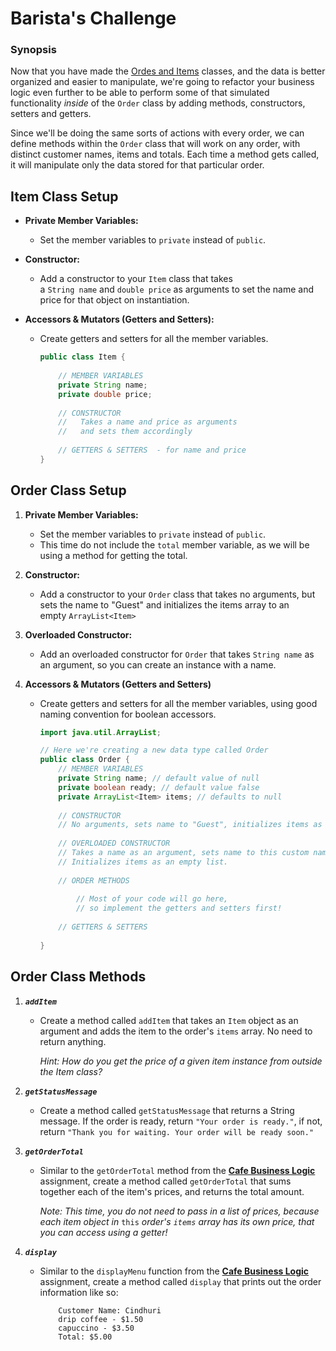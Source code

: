 # Barista's Challenge

### Synopsis
Now that you have made the [Ordes and Items](https://github.com/brittneyperez/Java_June2023/tree/main/week_2-Java_OOP/Asgmt_8-Orders_and_Items) classes, and the data is better organized and easier to manipulate, we're going to refactor your business logic even further to be able to perform some of that simulated functionality *inside* of the `Order` class by adding methods, constructors, setters and getters.

Since we'll be doing the same sorts of actions with every order, we can define methods within the `Order` class that will work on any order, with distinct customer names, items and totals. Each time a method gets called, it will manipulate only the data stored for that particular order.


## **Item Class Setup**

- **Private Member Variables:**
    - Set the member variables to `private` instead of `public`.

- **Constructor:**
    - Add a constructor to your `Item` class that takes a `String name` and `double price` as arguments to set the name and price for that object on instantiation.

- **Accessors & Mutators (Getters and Setters):**
    - Create getters and setters for all the member variables.
        
        ```java
        public class Item {
            
            // MEMBER VARIABLES
            private String name;
            private double price;
            
            // CONSTRUCTOR
            //   Takes a name and price as arguments
            //   and sets them accordingly
            
            // GETTERS & SETTERS  - for name and price
        }
        ```


## **Order Class Setup**

1. **Private Member Variables:**
    - Set the member variables to `private` instead of `public`.
    - This time do not include the `total` member variable, as we will be using a method for getting the total.

2. **Constructor:**
    - Add a constructor to your `Order` class that takes no arguments, but sets the name to "Guest" and initializes the items array to an empty `ArrayList<Item>`

3. **Overloaded Constructor:**
    - Add an overloaded constructor for `Order` that takes `String name` as an argument, so you can create an instance with a name.

4. **Accessors & Mutators (Getters and Setters)**
    - Create getters and setters for all the member variables, using good naming convention for boolean accessors.
        
        ```java
        import java.util.ArrayList;

        // Here we're creating a new data type called Order
        public class Order {
            // MEMBER VARIABLES
            private String name; // default value of null
            private boolean ready; // default value false
            private ArrayList<Item> items; // defaults to null
            
            // CONSTRUCTOR
            // No arguments, sets name to "Guest", initializes items as an empty list.
            
            // OVERLOADED CONSTRUCTOR
            // Takes a name as an argument, sets name to this custom name.
            // Initializes items as an empty list.
            
            // ORDER METHODS
                
                // Most of your code will go here,
                // so implement the getters and setters first!
            
            // GETTERS & SETTERS
            
        }
        ```

## **Order Class Methods**

1. ***`addItem`***
    - Create a method called `addItem` that takes an `Item` object as an argument and adds the item to the order's `items` array. No need to return anything.
        
        *Hint: How do you get the price of a given item instance from outside the Item class?*
        
2. ***`getStatusMessage`***
    - Create a method called `getStatusMessage` that returns a String message. If the order is ready, return `"Your order is ready."`, if not, return `"Thank you for waiting. Your order will be ready soon."`
3. ***`getOrderTotal`***
    - Similar to the `getOrderTotal` method from the **[Cafe Business Logic](https://www.notion.so/Cafe-Business-Logic-5d4a47b82a1043c7b2032aa2f96192d4?pvs=21)** assignment, create a method called `getOrderTotal` that sums together each of the item's prices, and returns the total amount.
        
        *Note: This time, you do not need to pass in a list of prices, because each item object in* `this` *order's `items` array has its own price, that you can access using a getter!*
        
4. ***`display`***
    - Similar to the `displayMenu` function from the **[Cafe Business Logic](https://www.notion.so/Cafe-Business-Logic-5d4a47b82a1043c7b2032aa2f96192d4?pvs=21)** assignment, create a method called `display` that prints out the order information like so:
        
        ```
            Customer Name: Cindhuri
            drip coffee - $1.50
            capuccino - $3.50
            Total: $5.00
        ```

